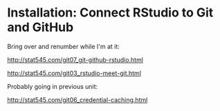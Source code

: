 # Installation: Connect RStudio to Git and GitHub

Bring over and renumber while I'm at it:

<http://stat545.com/git07_git-github-rstudio.html>

<http://stat545.com/git03_rstudio-meet-git.html>

Probably going in previous unit:

<http://stat545.com/git06_credential-caching.html>
